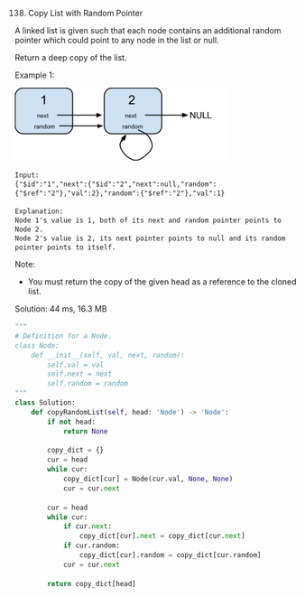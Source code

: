 138. Copy List with Random Pointer

A linked list is given such that each node contains an additional random pointer which could point to any node in the list or null.

Return a deep copy of the list.

Example 1:

![Example 1](img/138_example1.png)
```
Input:
{"$id":"1","next":{"$id":"2","next":null,"random":{"$ref":"2"},"val":2},"random":{"$ref":"2"},"val":1}

Explanation:
Node 1's value is 1, both of its next and random pointer points to Node 2.
Node 2's value is 2, its next pointer points to null and its random pointer points to itself.
```

Note:

* You must return the copy of the given head as a reference to the cloned list.

Solution: 44 ms, 16.3 MB
```python
"""
# Definition for a Node.
class Node:
    def __init__(self, val, next, random):
        self.val = val
        self.next = next
        self.random = random
"""
class Solution:
    def copyRandomList(self, head: 'Node') -> 'Node':
        if not head:
            return None
        
        copy_dict = {}
        cur = head
        while cur:
            copy_dict[cur] = Node(cur.val, None, None)
            cur = cur.next
            
        cur = head
        while cur:
            if cur.next:
                copy_dict[cur].next = copy_dict[cur.next]
            if cur.random:
                copy_dict[cur].random = copy_dict[cur.random]
            cur = cur.next
        
        return copy_dict[head]
```